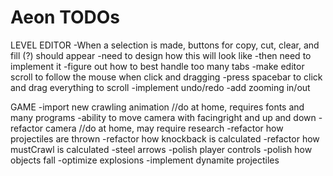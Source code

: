 Aeon TODOs
====

LEVEL EDITOR
	-When a selection is made, buttons for copy, cut, clear, and fill (?) should appear
		-need to design how this will look like
		-then need to implement it
	-figure out how to best handle too many tabs
	-make editor scroll to follow the mouse when click and dragging
	-press spacebar to click and drag everything to scroll
	-implement undo/redo
	-add zooming in/out

GAME
	-import new crawling animation //do at home, requires fonts and many programs
	-ability to move camera with facingright and up and down
	-refactor camera //do at home, may require research
	-refactor how projectiles are thrown
	-refactor how knockback is calculated
	-refactor how mustCrawl is calculated
	-steel arrows
	-polish player controls
	-polish how objects fall
	-optimize explosions
	-implement dynamite projectiles
